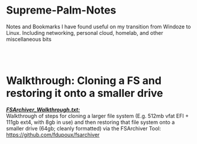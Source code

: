 # Supreme-Palm-Notes
Notes and Bookmarks I have found useful on my transition from Windoze to Linux.  Including networking, personal cloud, homelab, and other miscellaneous bits

<br>
<br>

# Walkthrough: Cloning a FS and restoring it onto a smaller drive
[**_FSArchiver_Walkthrough.txt:_**](https://github.com/vorwd/supreme-palm-notes/blob/main/FSArchiver_Walkthrough.txt) <br>
  Walkthrough of steps for cloning a larger file system (E.g. 512mb vfat EFI + 111gb ext4, with 8gb in use) and then restoring that file system onto a smaller drive (64gb; cleanly formatted) via the FSArchiver Tool:   https://github.com/fdupoux/fsarchiver
